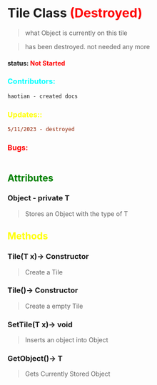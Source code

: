 # Tile Class **<span style="color:Red;">(Destroyed)</span>**
>what Object is currently on this tile 

> has been destroyed. not needed any more
#### status: <span style="color:Red;">Not Started</span>
### <span style="color:cyan;">Contributors:</span>
<!--put your names here between the ``` if you worked on it, and put what you did-->
```diff
haotian - created docs
```
### <span style="color:yellow;">Updates::</span>
```diff
5/11/2023 - destroyed
```
### <span style="color:red;">Bugs:</span>
```diff
```
## <span style="color:green;">Attributes</span>

### **Object** - private T
>Stores an Object with the type of T
## <span style="color:yellow;">Methods</span>

### **Tile(T x)**-> Constructor
>Create a Tile
### **Tile()**-> Constructor
>Create a empty Tile
### **SetTile(T x)**-> void
>Inserts an object into Object
### **GetObject()**-> T
>Gets Currently Stored Object